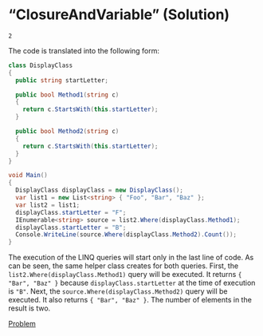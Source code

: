 # “ClosureAndVariable” (Solution)

```
2
```

The code is translated into the following form:

```cs
class DisplayClass
{
  public string startLetter;

  public bool Method1(string c)
  {
    return c.StartsWith(this.startLetter);
  }

  public bool Method2(string c)
  {
    return c.StartsWith(this.startLetter);
  }
}

void Main()
{
  DisplayClass displayClass = new DisplayClass();
  var list1 = new List<string> { "Foo", "Bar", "Baz" };
  var list2 = list1;
  displayClass.startLetter = "F";
  IEnumerable<string> source = list2.Where(displayClass.Method1);
  displayClass.startLetter = "B";
  Console.WriteLine(source.Where(displayClass.Method2).Count());
}
```

The execution of the LINQ queries will start only in the last line of code. As can be seen, the same helper class creates for both queries. First, the `list2.Where(displayClass.Method1)` query will be executed. It returns `{ "Bar", "Baz" }` because `displayClass.startLetter` at the time of execution is `"B"`. Next, the `source.Where(displayClass.Method2)`  query will be executed. It also returns `{ "Bar", "Baz" }`. The number of elements in the result is two.

[Problem](./ClosureAndVariable-P.md)